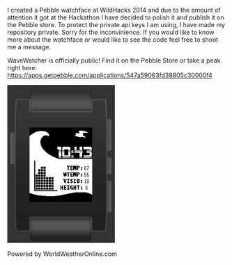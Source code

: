 
I created a Pebble watchface at WildHacks 2014 and due to the amount of attention it got at the Hackathon I have decided to polish it and publish it on the Pebble store. To protect the private api keys I am using, I have made my repository private. Sorry for the inconvinience. If you would like to know more about the watchface or would like to see the code feel free to shoot me a message.  

WaveWatcher is officially public! Find it on the Pebble Store or take a peak right here: https://apps.getpebble.com/applications/547a59063fd38805c30000f4 

![alt tag](https://raw.githubusercontent.com/mkausas/WaveWatcherPublic/master/Screenshot.png)

Powered by WorldWeatherOnline.com 
